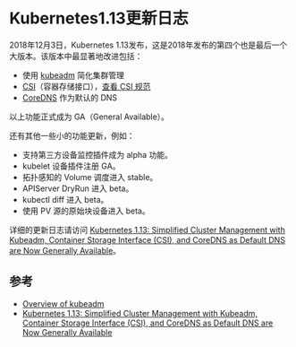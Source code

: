 # Kubernetes1.13更新日志

2018年12月3日，Kubernetes 1.13发布，这是2018年发布的第四个也是最后一个大版本。该版本中最显著地改进包括：

* 使用 [kubeadm](https://kubernetes.io/docs/reference/setup-tools/kubeadm/kubeadm/) 简化集群管理
* [CSI](../../gai-nian-yu-yuan-li/index/open-interfaces/csi.md)（容器存储接口），[查看  CSI 规范](https://github.com/container-storage-interface/spec)
* [CoreDNS](https://github.com/coredns/coredns) 作为默认的 DNS

以上功能正式成为 GA（General Available）。

还有其他一些小的功能更新，例如：

* 支持第三方设备监控插件成为 alpha 功能。
* kubelet 设备插件注册 GA。
* 拓扑感知的 Volume 调度进入 stable。
* APIServer DryRun 进入 beta。
* kubectl diff 进入 beta。
* 使用 PV 源的原始块设备进入 beta。

详细的更新日志请访问 [Kubernetes 1.13: Simplified Cluster Management with Kubeadm, Container Storage Interface \(CSI\), and CoreDNS as Default DNS are Now Generally Available](https://kubernetes.io/blog/2018/12/03/kubernetes-1-13-release-announcement/)。

## 参考

* [Overview of kubeadm](https://kubernetes.io/docs/reference/setup-tools/kubeadm/kubeadm/)
* [Kubernetes 1.13: Simplified Cluster Management with Kubeadm, Container Storage Interface \(CSI\), and CoreDNS as Default DNS are Now Generally Available](https://kubernetes.io/blog/2018/12/03/kubernetes-1-13-release-announcement/)

